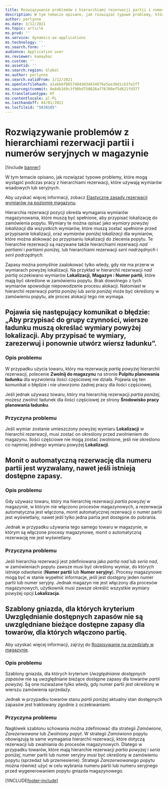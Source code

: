 ```yaml
---
title: Rozwiązywanie problemów z hierarchiami rezerwacji partii i numerów seryjnych w magazynie
description: W tym temacie opisano, jak rozwiązać typowe problemy, które mogą wystąpić podczas pracy z hierarchiami rezerwacji, które używają wymiarów wsadowych lub seryjnych.
author: perlynne
ms.date: 3/12/2021
ms.topic: article
ms.prod: ''
ms.service: dynamics-ax-applications
ms.technology: ''
ms.search.form: ''
audience: Application user
ms.reviewer: kamaybac
ms.custom: ''
ms.assetid: ''
ms.search.region: Global
ms.author: perlynne
ms.search.validFrom: 3/12/2021
ms.openlocfilehash: a1abb6f8657484d43d434076e5ee38d1c63fe2ff
ms.sourcegitcommit: 0e8db169c3f90bd750826af76709ef5d621fd377
ms.translationtype: HT
ms.contentlocale: pl-PL
ms.lasthandoff: 04/01/2021
ms.locfileid: "5838185"
---
```

# <a name="troubleshoot-warehouse-batch-and-serial-reservation-hierarchies"></a>Rozwiązywanie problemów z hierarchiami rezerwacji partii i numerów seryjnych w magazynie

[!include [banner](../includes/banner.md)]

W tym temacie opisano, jak rozwiązać typowe problemy, które mogą wystąpić podczas pracy z hierarchiami rezerwacji, które używają wymiarów wsadowych lub seryjnych.

Aby uzyskać więcej informacji, zobacz [Elastyczne zasady rezerwacji wymiarów na poziomie magazynu](flexible-warehouse-level-dimension-reservation.md).

Hierarchia rezerwacji pozycji określa wymagania wymiarów magazynowania, które muszą być spełnione, aby przypisać lokalizację do zamówienia popytu. Wymiary te można opisać jako *wymiary powyżej lokalizacji* dla wszystkich wymiarów, które muszą zostać spełnione przed przypisanie lokalizacji, oraz *wymiarów poniżej lokalizacji* dla wymiarów, które można alokować po przypisaniu lokalizacji do zlecenia popytu. Te hierarchie rezerwacji są nazywane także hierarchiami rezerwacji *nad partiami* i *partiami poniżej*, lub hierarchiami rezerwacji *serii nadrzędnych* i *serii podrzędnych*.

Zapasy można pomyślnie zaalokować tylko wtedy, gdy nie ma przerw w wymiarach powyżej lokalizacji. Na przykład w hierarchii rezerwacji *nad partią* oczekiwano wymiarów **Lokalizacji,** **Magazyn** i **Numer partii**, które mają być określone w zamówieniu popytu. Brak dowolnego z tych wymiarów spowoduje niepowodzenie procesu alokacji. Natomiast w hierarchii rezerwacji *partia poniżej* lub *seria poniżej* może być określony w zamówieniu popytu, ale proces alokacji tego nie wymaga.

## <a name="i-receive-the-following-error-message-to-be-assigned-to-wave-load-lines-must-specify-the-dimensions-above-the-location-to-assign-these-dimensions-reserve-and-recreate-the-load-line"></a>Pojawia się następujący komunikat o błędzie: „Aby przypisać do grupy czynności, wiersze ładunku muszą określać wymiary powyżej lokalizacji. Aby przypisać te wymiary, zarezerwuj i ponownie utwórz wiersz ładunku”.

### <a name="issue-description"></a>Opis problemu

W przypadku użycia towaru, który ma rezerwację *partię powyżej* hierarchii rezerwacji, polecenie **Zwolnij do magazynu** na stronie **Pulpitu planowania ładunku** dla wyzwolenia ilości częściowej nie działa. Pojawia się ten komunikat o błędzie i nie utworzono żadnej pracy dla ilości częściowej.

Jeśli jednak używasz towaru, który ma hierarchię rezerwacji *partia poniżej*, możesz zwolnić ładunek dla ilości częściowej ze strony **Środowisko pracy planowania ładunku**.

### <a name="issue-cause"></a>Przyczyna problemu

Jeśli wymiar zostanie umieszczony powyżej wymiaru **Lokalizacji** w hierarchii rezerwacji, musi zostać on określony przed zwolnieniem do magazynu. Ilości częściowe nie mogą zostać zwolnione, jeśli nie określono co najmniej jednego wymiaru powyżej **Lokalizacji**.

## <a name="the-auto-reservation-prompt-for-a-batch-number-is-triggered-even-though-there-is-available-inventory"></a>Monit o automatyczną rezerwację dla numeru partii jest wyzwalany, nawet jeśli istnieją dostępne zapasy.

### <a name="issue-description"></a>Opis problemu

Gdy używasz towaru, który ma hierarchię rezerwacji *partia powyżej* w magazynie, w którym nie włączono procesów magazynowych, a rezerwacja automatyczna jest włączona, monit automatycznej rezerwacji o numer partii jest wyświetlany, nawet jeśli tylko jedna partia jest dostępne do pobrania.

Jednak w przypadku używania tego samego towaru w magazynie, w którym są włączone procesy magazynowe, monit o automatyczną rezerwację nie jest wyświetlany.

### <a name="issue-cause"></a>Przyczyna problemu

Jeśli hierarchia rezerwacji jest zdefiniowana jako *partia nad* lub *seria nad*, w zamówieniach popytu zawsze musi być określony wymiar, do których istnieje odwołanie (**Numer partii** lub **Numer seryjny**). Procesy magazynowe mogą być w stanie wypełnić informacje, jeśli jest dostępny jeden numer partii lub numer seryjny. Jednak magazyn nie jest włączony dla procesów magazynowych, użytkownik musi zawsze określić wszystkie wymiary powyżej opcji **Lokalizacja**.

## <a name="slotting-templates-that-have-the-consider-on-hand-slot-criterion-dont-consider-current-on-hand-inventory-for-batch-enabled-items"></a>Szablony gniazda, dla których kryterium Uwzględnianie dostępnych zapasów nie są uwzględniane bieżące dostępne zapasy dla towarów, dla których włączono partię.

Aby uzyskać więcej informacji, zajrzyj do [Rozpisywanie na przedziały w magazynie](warehouse-slotting.md).

### <a name="issue-description"></a>Opis problemu

Szablony gniazda, dla których kryterium *Uwzględnianie dostępnych zapasów* nie są uwzględniane bieżące dostępne zapasy dla towarów *partii powyżej*. Są one rozważane tylko wtedy, gdy numer partii jest określony w wierszu zamówienia sprzedaży.

Jednak w przypadku towarów stanu *partii poniżej* aktualny stan dostępnych zapasów jest traktowany zgodnie z oczekiwaniami.

### <a name="issue-cause"></a>Przyczyna problemu

Nagłówek szablonu schowania można zdefiniować dla strategii *Zamówione*, *Zarezerwowane* lub *Zwolniony popyt*. W strategii *Zamówiono* popytu obowiązują te same wymagania hierarchii rezerwacji, które dotyczą rezerwacji lub zwalniania do procesów magazynowych. Dlatego w przypadku towarów, które mają hierarchie rezerwacji *partia powyżej* i *seria poniżej*, numer partii lub numer seryjny musi być określony w zamówieniu popytu (sprzedaż lub przeniesienie). Strategii *Zarezerwowanego* popytu można również użyć w celu wybrania numeru partii lub numeru seryjnego przed wygenerowaniem popytu gniazda magazynowego.

[!INCLUDE[footer-include](../../includes/footer-banner.md)]

